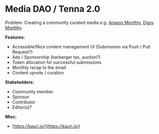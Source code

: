 # Media DAO / Tenna 2.0

Problem: Creating a community curated media e.g. [Aragon Monthly](https://monthly.aragon.org), [Dgov Monthly](../newsletter/).

**Features:**

* Accessible/Nice content management UI \(Submission via Push / Pull Request?\)
* Ads / Sponsorship \(harberger tax, auction?\)
* Token allocation for successful submissions
* Monthly recap to the email
* Content upvote / curation

**Stakeholders:**

* Community member
* Sponsor
* Contributor
* Editor\(s\)?

**Misc:**

* [https://kauri.io/](https://kauri.io/)  

